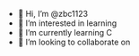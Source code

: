 - 👋 Hi, I’m @zbc1123
- 👀 I’m interested in learning
- 🌱 I’m currently learning C
- 💞️ I’m looking to collaborate on 


<!---
zbc1123/zbc1123 is a ✨ special ✨ repository because its `README.md` (this file) appears on your GitHub profile.
You can click the Preview link to take a look at your changes.
--->
